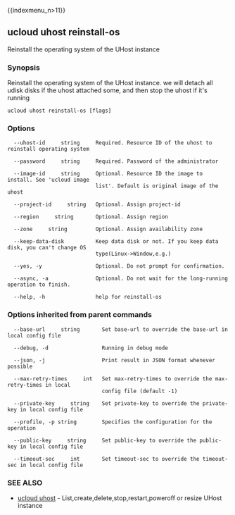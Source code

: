 {{indexmenu_n>11}}

## ucloud uhost reinstall-os

Reinstall the operating system of the UHost instance

### Synopsis

Reinstall the operating system of the UHost instance. we will detach all udisk disks if the uhost attached some, and then stop the uhost if it's running

```
ucloud uhost reinstall-os [flags]
```

### Options

```
  --uhost-id     string     Required. Resource ID of the uhost to reinstall operating system 

  --password     string     Required. Password of the administrator 

  --image-id     string     Optional. Resource ID the image to install. See 'ucloud image
                            list'. Default is original image of the uhost 

  --project-id     string   Optional. Assign project-id 

  --region     string       Optional. Assign region 

  --zone     string         Optional. Assign availability zone 

  --keep-data-disk          Keep data disk or not. If you keep data disk, you can't change OS
                            type(Linux->Window,e.g.) 

  --yes, -y                 Optional. Do not prompt for confirmation. 

  --async, -a               Optional. Do not wait for the long-running operation to finish. 

  --help, -h                help for reinstall-os 

```

### Options inherited from parent commands

```
  --base-url     string       Set base-url to override the base-url in local config file 

  --debug, -d                 Running in debug mode 

  --json, -j                  Print result in JSON format whenever possible 

  --max-retry-times     int   Set max-retry-times to override the max-retry-times in local
                              config file (default -1) 

  --private-key     string    Set private-key to override the private-key in local config file 

  --profile, -p string        Specifies the configuration for the operation 

  --public-key     string     Set public-key to override the public-key in local config file 

  --timeout-sec     int       Set timeout-sec to override the timeout-sec in local config file 

```

### SEE ALSO

* [ucloud uhost](software/cli/cmd/ucloud/uhost)	 - List,create,delete,stop,restart,poweroff or resize UHost instance

